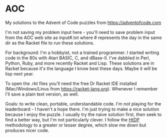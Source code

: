 # AOC
My solutions to the Advent of Code puzzles from  https://adventofcode.com

I'm not saving my problem input here - you'll need to save problem input from the AOC web site as input#.txt where # represents the day in the same dir as the Racket file to run these solutions. 

For background: I'm a hobbyist, not a trained programmer. I started writing code in the 80s with Atari BASIC, C, and dBase-II. I've dabbled in Perl, Python, Ruby, and more recently Racket and Lisp. These solutions are in Racket because it's the language I know best these days. Maybe it will be lisp next year. 

To open the .rkt files you'll need the free Dr Racket IDE installed (Mac/Windows/Linus from https://racket-lang.org). Whenever I remember I'll save a plain text version, as well. 

Goals: to write clean, portable, understandable code. I'm not playing for the leaderboard - I haven't a hope there. I'm just trying to make a nice solution because I enjoy the puzzle. I usually try the naive solution first, then seek to find a better way, but I'm not particularly clever. I follow the [HtDP](https://htdp.org) methodology to a greater or lesser degree, which slow me down but produces nicer code. 

